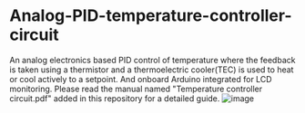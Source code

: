 # Analog-PID-temperature-controller-circuit
An analog electronics based PID control of temperature where the feedback is taken using a thermistor and a thermoelectric cooler(TEC) is used to heat or cool actively to a setpoint. And onboard Arduino integrated for LCD monitoring. Please read the manual named "Temperature controller circuit.pdf" added in this repository for a detailed guide. 
![image](https://github.com/user-attachments/assets/779c93be-f363-4fdc-963c-71fda0b46b59)

